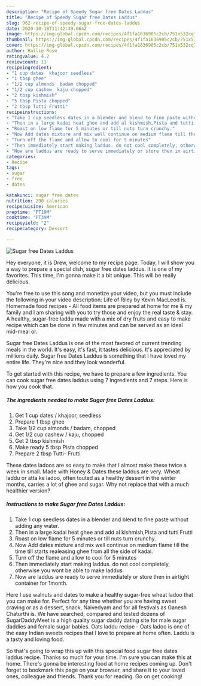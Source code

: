 ```yaml
---
description: "Recipe of Speedy Sugar free Dates Laddus"
title: "Recipe of Speedy Sugar free Dates Laddus"
slug: 962-recipe-of-speedy-sugar-free-dates-laddus
date: 2020-10-18T11:42:39.064Z
image: https://img-global.cpcdn.com/recipes/4f1fa1636905c2cb/751x532cq70/sugar-free-dates-laddus-recipe-main-photo.jpg
thumbnail: https://img-global.cpcdn.com/recipes/4f1fa1636905c2cb/751x532cq70/sugar-free-dates-laddus-recipe-main-photo.jpg
cover: https://img-global.cpcdn.com/recipes/4f1fa1636905c2cb/751x532cq70/sugar-free-dates-laddus-recipe-main-photo.jpg
author: Hallie Rose
ratingvalue: 4.2
reviewcount: 11
recipeingredient:
- "1 cup dates  khajoor seedless"
- "1 tbsp ghee"
- "1/2 cup almonds  badam chopped"
- "1/2 cup cashew  kaju chopped"
- "2 tbsp kishmish"
- "5 tbsp Pista chopped"
- "2 tbsp Tutti Frutti"
recipeinstructions:
- "Take 1 cup seedless dates in a blender and blend to fine paste without adding any water."
- "Then in a large kadai heat ghee and add al kishmish,Pista and tutti Frutti"
- "Roast on low flame for 5 minutes or till nuts turn crunchy."
- "Now Add dates mixture and mix well continue on medium flame till the time till starts realeasing ghee from all the side of kadai."
- "Turn off the flame and allow to cool for 5 minutes"
- "Then immediately start making laddus. do not cool completely, otherwise you wont be able to make laddus."
- "Now are laddus are ready to serve immediately or store then in airtight container for 1month."
categories:
- Recipe
tags:
- sugar
- free
- dates

katakunci: sugar free dates 
nutrition: 290 calories
recipecuisine: American
preptime: "PT19M"
cooktime: "PT39M"
recipeyield: "2"
recipecategory: Dessert

---
```



![Sugar free Dates Laddus](https://img-global.cpcdn.com/recipes/4f1fa1636905c2cb/751x532cq70/sugar-free-dates-laddus-recipe-main-photo.jpg)

Hey everyone, it is Drew, welcome to my recipe page. Today, I will show you a way to prepare a special dish, sugar free dates laddus. It is one of my favorites. This time, I'm gonna make it a bit unique. This will be really delicious.

You&#39;re free to use this song and monetize your video, but you must include the following in your video description: Life of Riley by Kevin MacLeod is. Homemade food recipes - All food items are prepared at home for me &amp; my family and I am sharing with you to try those and enjoy the real taste &amp; stay. A healthy, sugar-free laddu made with a mix of dry fruits and easy to make recipe which can be done in few minutes and can be served as an ideal mid-meal or.

Sugar free Dates Laddus is one of the most favored of current trending meals in the world. It's easy, it's fast, it tastes delicious. It's appreciated by millions daily. Sugar free Dates Laddus is something that I have loved my entire life. They're nice and they look wonderful.


To get started with this recipe, we have to prepare a few ingredients. You can cook sugar free dates laddus using 7 ingredients and 7 steps. Here is how you cook that.

<!--inarticleads1-->

##### The ingredients needed to make Sugar free Dates Laddus:

1. Get 1 cup dates / khajoor, seedless
1. Prepare 1 tbsp ghee
1. Take 1/2 cup almonds / badam, chopped
1. Get 1/2 cup cashew / kaju, chopped
1. Get 2 tbsp kishmish
1. Make ready 5 tbsp Pista chopped
1. Prepare 2 tbsp Tutti- Frutti


These dates ladoos are so easy to make that I almost make these twice a week in small. Made with Honey &amp; Dates these laddus are very. Wheat laddu or atta ke ladoo, often touted as a healthy dessert in the winter months, carries a lot of ghee and sugar. Why not replace that with a much healthier version? 

<!--inarticleads2-->

##### Instructions to make Sugar free Dates Laddus:

1. Take 1 cup seedless dates in a blender and blend to fine paste without adding any water.
1. Then in a large kadai heat ghee and add al kishmish,Pista and tutti Frutti
1. Roast on low flame for 5 minutes or till nuts turn crunchy.
1. Now Add dates mixture and mix well continue on medium flame till the time till starts realeasing ghee from all the side of kadai.
1. Turn off the flame and allow to cool for 5 minutes
1. Then immediately start making laddus. do not cool completely, otherwise you wont be able to make laddus.
1. Now are laddus are ready to serve immediately or store then in airtight container for 1month.


Here I use walnuts and dates to make a healthy sugar-free wheat ladoo that you can make for. Perfect for any time whether you are having sweet craving or as a dessert, snack, Naivedyam and for all festivals as Ganesh Chaturthi is. We have searched, compared and tested dozens of SugarDaddyMeet is a high quality sugar daddy dating site for male sugar daddies and female sugar babies. Oats laddu recipe - Oats ladoo is one of the easy Indian sweets recipes that I love to prepare at home often. Laddu is a tasty and loving food. 

So that's going to wrap this up with this special food sugar free dates laddus recipe. Thanks so much for your time. I'm sure you can make this at home. There's gonna be interesting food at home recipes coming up. Don't forget to bookmark this page on your browser, and share it to your loved ones, colleague and friends. Thank you for reading. Go on get cooking!

